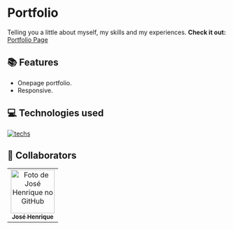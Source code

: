 # Portfolio
Telling you a little about myself, my skills and my experiences.
**Check it out:** [Portfolio Page](https://josehenriquepg.github.io/portfolio/)
## 📚 Features
- Onepage portfolio.
- Responsive.
## 💻 Technologies used
[![techs](https://skillicons.dev/icons?i=html,css,js&theme=dark)](https://skillicons.dev)
## 🤝 Collaborators 
<table>
  <tr>
    <td align="center">
      <a href="http://github.com/josehenriquepg">
        <img src="https://avatars.githubusercontent.com/josehenriquepg" width="100px;" alt="Foto de José Henrique no GitHub"/><br>
        <sub>
          <b>José Henrique</b>
        </sub>
      </a>
    </td>
  </tr>
</table>